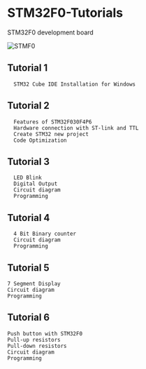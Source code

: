 # STM32F0-Tutorials

 STM32F0 development board

 ![STMF0](https://github.com/exenso/STM32F0-Tutorials/assets/165152718/6925e954-9173-48e0-bbf9-54d2a1021146)


## Tutorial 1
      STM32 Cube IDE Installation for Windows

## Tutorial 2
      Features of STM32F030F4P6
      Hardware connection with ST-link and TTL 
      Create STM32 new project 
      Code Optimization 

## Tutorial 3
      LED Blink
      Digital Output
      Circuit diagram
      Programming
      
## Tutorial 4
      4 Bit Binary counter
      Circuit diagram
      Programming

## Tutorial 5
    7 Segment Display
    Circuit diagram
    Programming

## Tutorial 6
    Push button with STM32F0
    Pull-up resistors 
    Pull-down resistors
    Circuit diagram
    Programming

